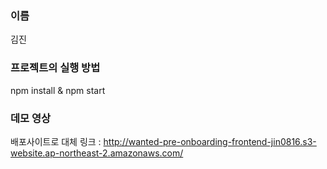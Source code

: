 
### 이름
김진
### 프로젝트의 실행 방법
npm install & npm start
### 데모 영상
배포사이트로 대체
링크 : http://wanted-pre-onboarding-frontend-jin0816.s3-website.ap-northeast-2.amazonaws.com/

